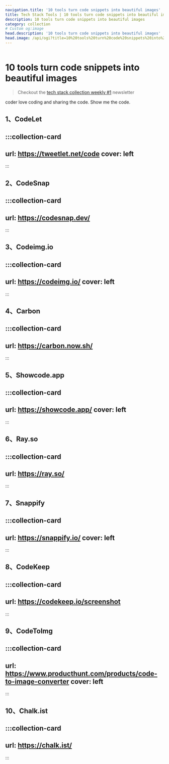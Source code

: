 ```yaml
---
navigation.title: '10 tools turn code snippets into beautiful images'
title: Tech Stack Tools | 10 tools turn code snippets into beautiful images
description: 10 tools turn code snippets into beautiful images
category: collection
# Custom og:image
head.description: '10 tools turn code snippets into beautiful images'
head.image: /api/ogi?title=10%20tools%20turn%20code%20snippets%20into%20beautiful%20images&issue=1
---
```


<img class="w-full" src="/api/ogi?title=10%20tools%20turn%20code%20snippets%20into%20beautiful%20images&amp;issue=1" alt="">

# 10 tools turn code snippets into beautiful images

> Checkout the [tech stack collection weekly #1](https://www.getrevue.co/profile/xiaoluoboding/issues/tech-stack-collection-share-issue-1-1468658) newsletter

coder love coding and sharing the code. Show me the code.

## 1、CodeLet

:::collection-card
---
url: https://tweetlet.net/code
cover: left
---
:::

## 2、CodeSnap

:::collection-card
---
url: https://codesnap.dev/
---
:::

## 3、Codeimg.io

:::collection-card
---
url: https://codeimg.io/
cover: left
---
:::

## 4、Carbon

:::collection-card
---
url: https://carbon.now.sh/
---
:::

## 5、Showcode.app

:::collection-card
---
url: https://showcode.app/
cover: left
---
:::

## 6、Ray.so

:::collection-card
---
url: https://ray.so/
---
:::

## 7、Snappify

:::collection-card
---
url: https://snappify.io/
cover: left
---
:::

## 8、CodeKeep

:::collection-card
---
url: https://codekeep.io/screenshot
---
:::

## 9、CodeToImg

:::collection-card
---
url: https://www.producthunt.com/products/code-to-image-converter
cover: left
---
:::

## 10、Chalk.ist

:::collection-card
---
url: https://chalk.ist/
---
:::
